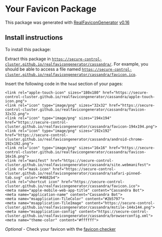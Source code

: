 # Your Favicon Package

This package was generated with [RealFaviconGenerator](https://realfavicongenerator.net/) [v0.16](https://realfavicongenerator.net/change_log#v0.16)

## Install instructions

To install this package:

Extract this package in <code>https://secure-control-cluster.github.io/realfavicongenerator/cassandra/</code>. For example, you should be able to access a file named <code>https://secure-control-cluster.github.io/realfavicongenerator/cassandra/favicon.ico</code>.

Insert the following code in the `head` section of your pages:

    <link rel="apple-touch-icon" sizes="180x180" href="https://secure-control-cluster.github.io/realfavicongenerator/cassandra/apple-touch-icon.png">
    <link rel="icon" type="image/png" sizes="32x32" href="https://secure-control-cluster.github.io/realfavicongenerator/cassandra/favicon-32x32.png">
    <link rel="icon" type="image/png" sizes="194x194" href="https://secure-control-cluster.github.io/realfavicongenerator/cassandra/favicon-194x194.png">
    <link rel="icon" type="image/png" sizes="192x192" href="https://secure-control-cluster.github.io/realfavicongenerator/cassandra/android-chrome-192x192.png">
    <link rel="icon" type="image/png" sizes="16x16" href="https://secure-control-cluster.github.io/realfavicongenerator/cassandra/favicon-16x16.png">
    <link rel="manifest" href="https://secure-control-cluster.github.io/realfavicongenerator/cassandra/site.webmanifest">
    <link rel="mask-icon" href="https://secure-control-cluster.github.io/realfavicongenerator/cassandra/safari-pinned-tab.svg" color="#4682b4">
    <link rel="shortcut icon" href="https://secure-control-cluster.github.io/realfavicongenerator/cassandra/favicon.ico">
    <meta name="apple-mobile-web-app-title" content="Cassandra Bot">
    <meta name="application-name" content="Cassandra Bot">
    <meta name="msapplication-TileColor" content="#2b5797">
    <meta name="msapplication-TileImage" content="https://secure-control-cluster.github.io/realfavicongenerator/cassandra/mstile-144x144.png">
    <meta name="msapplication-config" content="https://secure-control-cluster.github.io/realfavicongenerator/cassandra/browserconfig.xml">
    <meta name="theme-color" content="#ffffff">

*Optional* - Check your favicon with the [favicon checker](https://realfavicongenerator.net/favicon_checker)